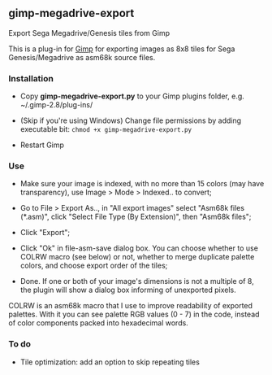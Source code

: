 gimp-megadrive-export
---------------------

Export Sega Megadrive/Genesis tiles from Gimp

This is a plug-in for [Gimp](http://www.gimp.org/) for exporting images
as 8x8 tiles for Sega Genesis/Megadrive as asm68k source files.

### Installation

 - Copy **gimp-megadrive-export.py** to your Gimp plugins folder, e.g. 
~/.gimp-2.8/plug-ins/

 - (Skip if you're using Windows) Change file permissions by adding executable bit: ``chmod +x gimp-megadrive-export.py``

 - Restart Gimp

### Use

 - Make sure your image is indexed, with no more than 15 colors (may
   have transparency), use Image > Mode > Indexed.. to convert;

 - Go to File > Export As.., in "All export images" select "Asm68k
   files (*.asm)", click "Select File Type (By Extension)", then
   "Asm68k files";

 - Click "Export";

 - Click "Ok" in file-asm-save dialog box. You can choose whether to use
   COLRW macro (see below) or not, whether to merge duplicate palette colors,
   and choose export order of the tiles;

 - Done. If one or both of your image's dimensions is not a multiple of
   8, the plugin will show a dialog box informing of unexported pixels.

COLRW is an asm68k macro that I use to improve readability of exported
palettes.
With it you can see palette RGB values (0 - 7) in the code, instead of
color components packed into hexadecimal words.

### To do

 - Tile optimization: add an option to skip repeating tiles